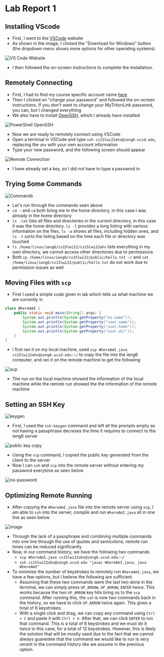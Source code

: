 # Lab Report 1

## Installing VScode
- First, I went to the [VSCode](https://code.visualstudio.com/) website
- As shown in the image, I clicked the "Download for Windows" button (the dropdown menu shows more options for other operating systems)

![VS Code Website](https://github.com/eNebulas/cse15l-lab-reports/blob/main/images/download-vscode.png?raw=true)
- I then followed the on-screen instructions to complete the installation.

## Remotely Connecting
- First, I had to find my course specific account name [here](https://sdacs.ucsd.edu/~icc/index.php)
- Then I clicked on "change your password" and followed the on-screen instructions. If you don't want to change your MyTritonLink password, you can, but I changed everything
- We also have to install [OpenSSH](https://docs.microsoft.com/en-us/windows-server/administration/openssh/openssh_install_firstuse), which I already have installed

![PowerShell OpenSSH](https://github.com/eNebulas/cse15l-lab-reports/blob/main/images/download-openssh.png?raw=true)
- Now we are ready to remotely connect using VSCode
- Open a terminal in VSCode and type `ssh cs15lwi22ahx@ieng6.ucsd.edu`, replacing the `ahx` with your own account information
- Type your new password, and the following screen should appear

![Remote Connection](https://github.com/eNebulas/cse15l-lab-reports/blob/main/images/remote-connection.png?raw=true)
- I have already set a key, so I did not have to type a password in

## Trying Some Commands

![Commands](https://github.com/eNebulas/cse15l-lab-reports/blob/main/images/commands.png?raw=true)
- Let's run through the commands seen above
- `cd ~` and `cd` both bring me to the home directory, in this case I was already in the home directory
- `ls -lat` lists all files and directories in the current directory, in this case it was the home directory. `ls -l` provides a long listing with various information on the files, `ls -a` shows all files, including hidden ones, and `ls -t` sorts the listing based on the time each file or directory was touched
- `ls /home/linux/ieng6/cs15lwi22/cs15lwi22ahx` lists everything in my own directory, we cannot access other directories due to permissions
- Both `cp /home/linux/ieng6/cs15lwi22/public/hello.txt ~/` and `cat /home/linux/ieng6/cs15lwi22/public/hello.txt` do not work due to permission issues as well

## Moving Files with `scp`
- First I used a simple code given in lab which tells us what machine we are currently in
```java
class WhereAmI {
    public static void main(String[] args) {
        System.out.println(System.getProperty("os.name"));
        System.out.println(System.getProperty("user.name"));
        System.out.println(System.getProperty("user.home"));
        System.out.println(System.getProperty("user.dir"));
    }
}
```
- I first ran it on my local machine, used `scp WhereAmI.java cs15lwi22ahx@ieng6.ucsd.edu:~/` to copy the file into the ieng6 computer, and ran it on the remote machine to get the following

![scp](https://github.com/eNebulas/cse15l-lab-reports/blob/main/images/whereami.png?raw=true)
- The run on the local machine showed the information of the local machine while the remote run showed the the information of the remote machine

## Setting an SSH Key
![keygen](https://github.com/eNebulas/cse15l-lab-reports/blob/main/images/ssh-keygen.png?raw=true)
- First, I used the `ssh-keygen` command and left all the prompts empty as not having a passphrase decreses the time it requires to connect to the ieng6 server

![public key copy](https://github.com/eNebulas/cse15l-lab-reports/blob/main/images/copy-public-key.PNG?raw=true)
- Using the `scp` command, I copied the public key generated from the client to the server
- Now I can `ssh` and `scp` into the remote server without entering my password everytime as seen below

![no-password](https://github.com/eNebulas/cse15l-lab-reports/blob/main/images/no-password.png?raw=true)

## Optimizing Remote Running
- After copying the `WhereAmI.java` file into the remote server using `scp`, I am able to `ssh` into the server, compile and run `WhereAmI.java` all in one line as seen below

![image](https://github.com/eNebulas/cse15l-lab-reports/blob/main/images/no-password-one-line.png?raw=true)
- Through the lack of a passphrase and combining multiple commands into one line through the use of quotes and semicolons, remote run times can be reduced significantly
- Now, in our command history, we have the following two commands
    - `scp WhereAmI.java cs15lwi22ahx@ieng6.ucsd.edu:~/`
    - `ssh cs15lwi22ahx@ieng6.ucsd.edu "javac WhereAmI.java; java WhereAmI"`
- To minimize the number of keystrokes to remotely run `WhereAmI.java`, we have a few options, but I believe the following are sufficient.
    - Assuming that these two commands were the last two done in the terminal, we can simply press `UP_ARROW`, `UP_ARROW`, `ENTER` twice. This works because the two `UP_ARROW` key hits bring us to the `scp` command. After running this, the `ssh` is now two commands back in the history, so we have to click `UP_ARROW` twice again. This gives a total of 6 keystrokes.
    - With a single click and drag, we can copy any command using `Ctrl + C` and paste it with `Ctrl + V`. After that, we can click `ENTER` to run that command. This is a total of 6 keystrokes and we must do it twice in this case, for a total of 12 keystrokes. However, this is likely the solution that will be mostly used due to the fact that we cannot always guarentee that the command we would like to run is very recent in the command history like we assume in the previous option.
